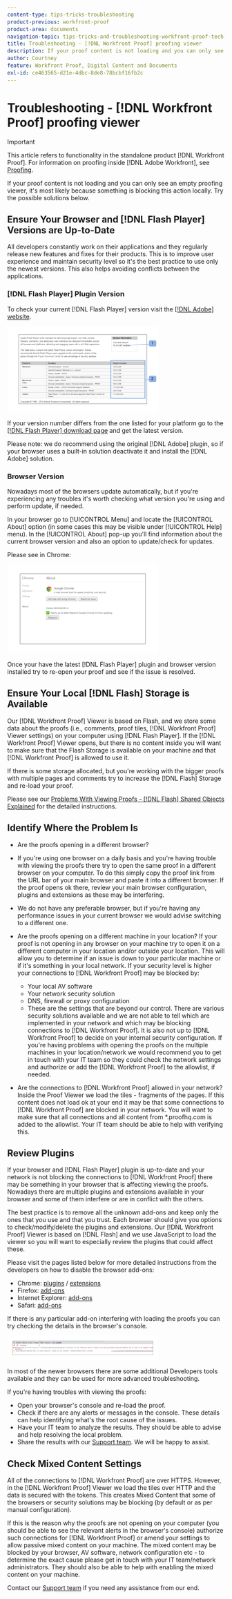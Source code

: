```yaml
---
content-type: tips-tricks-troubleshooting
product-previous: workfront-proof
product-area: documents
navigation-topic: tips-tricks-and-troubleshooting-workfront-proof-tech-corner
title: Troubleshooting - [!DNL Workfront Proof] proofing viewer
description: If your proof content is not loading and you can only see an empty proofing viewer, it's most likely because something is blocking this action locally. Try the possible solutions below.
author: Courtney
feature: Workfront Proof, Digital Content and Documents
exl-id: ce463565-d21e-4dbc-8de8-78bcbf16fb2c
---
```

# Troubleshooting - [!DNL Workfront Proof] proofing viewer

>[!IMPORTANT]
>
>This article refers to functionality in the standalone product [!DNL Workfront Proof]. For information on proofing inside [!DNL Adobe Workfront], see [Proofing](../../../review-and-approve-work/proofing/proofing.md).

If your proof content is not loading and you can only see an empty proofing viewer, it's most likely because something is blocking this action locally. Try the possible solutions below.

## Ensure Your Browser and [!DNL Flash Player] Versions are Up-to-Date

All developers constantly work on their applications and they regularly release new features and fixes for their products. This is to improve user experience and maintain security level so it's the best practice to use only the newest versions. This also helps avoiding conflicts between the applications.

### [!DNL Flash Player] Plugin Version

To check your current [!DNL Flash Player] version visit the [[!DNL Adobe] website](http://www.adobe.com/software/flash/about/).

![ProofView_2.png](assets/proofview-2-350x199.png)

If your version number differs from the one listed for your platform go to the [[!DNL Flash Player] download page](http://get.adobe.com/flashplayer/otherversions/) and get the latest version.

Please note: we do recommend using the original [!DNL Adobe] plugin, so if your browser uses a built-in solution deactivate it and install the [!DNL Adobe] solution.

### Browser Version

Nowadays most of the browsers update automatically, but if you're experiencing any troubles it's worth checking what version you're using and perform update, if needed.

In your browser go to [!UICONTROL Menu] and locate the [!UICONTROL About] option (in some cases this may be visible under [!UICONTROL Help] menu). In the [!UICONTROL About] pop-up you'll find information about the current browser version and also an option to update/check for updates.

Please see in Chrome:

![ProofView_3.png](assets/proofview-3-350x206.png)

Once your have the latest [!DNL Flash Player] plugin and browser version installed try to re-open your proof and see if the issue is resolved.

## Ensure Your Local [!DNL Flash] Storage is Available

Our [!DNL Workfront Proof] Viewer is based on Flash, and we store some data about the proofs (i.e., comments, proof tiles, [!DNL Workfront Proof] Viewer settings) on your computer using [!DNL Flash Player]. If the [!DNL Workfront Proof] Viewer opens, but there is no content inside you will want to make sure that the Flash Storage is available on your machine and that [!DNL Workfront Proof] is allowed to use it.

If there is some storage allocated, but you're working with the bigger proofs with multiple pages and comments try to increase the [!DNL Flash] Storage and re-load your proof.

Please see our [Problems With Viewing Proofs - [!DNL Flash] Shared Objects Explained](../../../workfront-proof/wp-tech-corner/troubleshooting/view-proof-flash-shared-object.md) for the detailed instructions.

## Identify Where the Problem Is

* Are the proofs opening in a different browser? 
* If you're using one browser on a daily basis and you're having trouble with viewing the proofs there try to open the same proof in a different browser on your computer. To do this simply copy the proof link from the URL bar of your main browser and paste it into a different browser. If the proof opens ok there, review your main browser configuration, plugins and extensions as these may be interfering.
* We do not have any preferable browser, but if you're having any performance issues in your current browser we would advise switching to a different one.
* Are the proofs opening on a different machine in your location?
   If your proof is not opening in any browser on your machine try to open it on a different computer in your location and/or outside your location. This will allow you to determine if an issue is down to your particular machine or if it's something in your local network.
   If your security level is higher your connections to [!DNL Workfront Proof] may be blocked by:

   * Your local AV software
   * Your network security solution
   * DNS, firewall or proxy configuration
   * These are the settings that are beyond our control. There are various security solutions available and we are not able to tell which are implemented in your network and which may be blocking connections to [!DNL Workfront Proof]. It is also not up to [!DNL Workfront Proof] to decide on your internal security configuration. If you're having problems with opening the proofs on the multiple machines in your location/network we would recommend you to get in touch with your IT team so they could check the network settings and authorize or add the [!DNL Workfront Proof] to the allowlist, if needed.

* Are the connections to [!DNL Workfront Proof] allowed in your network?
   Inside the Proof Viewer we load the tiles - fragments of the pages. If this content does not load ok at your end it may be that some connections to [!DNL Workfront Proof] are blocked in your network. You will want to make sure that all connections and all content from *.proofhq.com is added to the allowlist. Your IT team should be able to help with verifying this.

## Review Plugins

If your browser and [!DNL Flash Player] plugin is up-to-date and your network is not blocking the connections to [!DNL Workfront Proof] there may be something in your browser that is affecting viewing the proofs. Nowadays there are multiple plugins and extensions available in your browser and some of them interfere or are in conflict with the others.

The best practice is to remove all the unknown add-ons and keep only the ones that you use and that you trust. Each browser should give you options to check/modify/delete the plugins and extensions. Our [!DNL Workfront Proof] Viewer is based on [!DNL Flash] and we use JavaScript to load the viewer so you will want to especially review the plugins that could affect these.

Please visit the pages listed below for more detailed instructions from the developers on how to disable the browser add-ons:

* Chrome: [plugins](https://support.google.com/chrome/answer/142064?hl=en-GB) / [extensions](https://support.google.com/chrome/answer/113907?hl=en-GB)
* Firefox: [add-ons](https://support.mozilla.org/en-US/kb/disable-or-remove-add-ons)
* Internet Explorer: [add-ons](http://windows.microsoft.com/en-GB/internet-explorer/manage-add-ons#ie=ie-11)
* Safari: [add-ons](http://support.apple.com/en-gb/HT203353)

If there is any particular add-on interfering with loading the proofs you can try checking the details in the browser's console.

![ProofView_4.png](assets/proofview-4-350x57.png)

In most of the newer browsers there are some additional Developers tools available and they can be used for more advanced troubleshooting.

If you're having troubles with viewing the proofs:

* Open your browser's console and re-load the proof.
* Check if there are any alerts or messages in the console. These details can help identifying what's the root cause of the issues.
* Have your IT team to analyze the results. They should be able to advise and help resolving the local problem.
* Share the results with our [Support team](https://support.workfront.com/hc/en-us/requests/new). We will be happy to assist.


## Check Mixed Content Settings

All of the connections to [!DNL Workfront Proof] are over HTTPS. However, in the [!DNL Workfront Proof] Viewer we load the tiles over HTTP and the data is secured with the tokens. This creates Mixed Content that some of the browsers or security solutions may be blocking (by default or as per manual configuration).

If this is the reason why the proofs are not opening on your computer (you should be able to see the relevant alerts in the browser's console) authorize such connections for [!DNL Workfront Proof] or amend your settings to allow passive mixed content on your machine. The mixed content may be blocked by your browser, AV software, network configuration etc - to determine the exact cause please get in touch with your IT team/network administrators. They should also be able to help with enabling the mixed content on your machine.

Contact our [Support team](https://support.workfront.com/hc/en-us/requests/new) if you need any assistance from our end.
